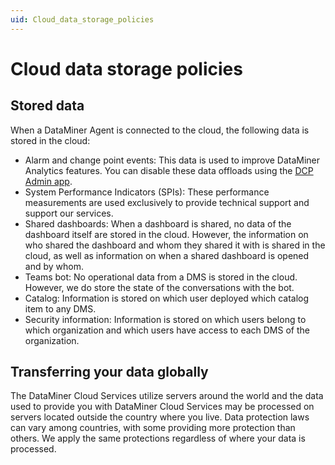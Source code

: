```yaml
---
uid: Cloud_data_storage_policies
---
```


# Cloud data storage policies

## Stored data

When a DataMiner Agent is connected to the cloud, the following data is stored in the cloud:

- Alarm and change point events: This data is used to improve DataMiner Analytics features. You can disable these data offloads using the [DCP Admin app](xref:Controlling_cloudfeed_data_offloads).
- System Performance Indicators (SPIs): These performance measurements are used exclusively to provide technical support and support our services.
- Shared dashboards: When a dashboard is shared, no data of the dashboard itself are stored in the cloud. However, the information on who shared the dashboard and whom they shared it with is shared in the cloud, as well as information on when a shared dashboard is opened and by whom.
- Teams bot: No operational data from a DMS is stored in the cloud. However, we do store the state of the conversations with the bot.
- Catalog: Information is stored on which user deployed which catalog item to any DMS.
- Security information: Information is stored on which users belong to which organization and which users have access to each DMS of the organization.

## Transferring your data globally

The DataMiner Cloud Services utilize servers around the world and the data used to provide you with DataMiner Cloud Services may be processed on servers located outside the country where you live. Data protection laws can vary among countries, with some providing more protection than others. We apply the same protections regardless of where your data is processed.  
